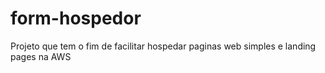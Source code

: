 # form-hospedor
Projeto que tem o fim de facilitar hospedar paginas web simples e landing pages na AWS
